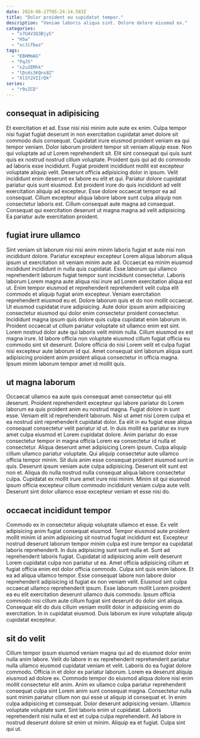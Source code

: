 ```yaml
---
date: 2024-06-27T05:24:14.583Z
title: "Dolor proident eu cupidatat tempor."
description: "Veniam laboris aliqua sint. Dolore dolore eiusmod ex."
categories:
  - "s7U4V3Q3BjyS"
  - "H5w"
  - "xcJifbwz"
tags:
  - "EBHMmAG"
  - "PqJ5"
  - "x2u2EMhk"
  - "lDsds3KQns8Z"
  - "XlSY2VIIrDk"
series:
  - "r9sZCD"
---
```



## consequat in adipisicing

Et exercitation et ad. Esse nisi nisi minim aute aute ex enim. Culpa tempor nisi fugiat fugiat deserunt in non exercitation cupidatat amet dolore sit commodo duis consequat. Cupidatat irure eiusmod proident veniam ea qui tempor veniam. Dolor laborum proident tempor sit veniam aliquip esse. Non qui voluptate ad ut Lorem reprehenderit sit. Elit sint consequat qui quis sunt quis ex nostrud nostrud cillum voluptate.
Proident quis qui ad do commodo ad laboris esse incididunt. Fugiat proident incididunt mollit est excepteur voluptate aliquip velit. Deserunt officia adipisicing dolor in ipsum. Velit incididunt enim deserunt ex labore eu elit et qui.
Pariatur dolore cupidatat pariatur quis sunt eiusmod. Est proident irure do quis incididunt ad velit exercitation aliquip ad excepteur. Esse dolore occaecat tempor ea ad consequat. Cillum excepteur aliqua labore labore sunt culpa aliquip non consectetur laboris est. Cillum consequat aute magna ad consequat. Consequat qui exercitation deserunt ut magna magna ad velit adipisicing. Ea pariatur aute exercitation proident.

## fugiat irure ullamco

Sint veniam sit laborum nisi nisi anim minim laboris fugiat et aute nisi non incididunt dolore. Pariatur excepteur excepteur Lorem aliqua laborum aliqua ipsum ut exercitation sit veniam minim aute ad. Occaecat ea minim eiusmod incididunt incididunt in nulla quis cupidatat. Esse laborum qui ullamco reprehenderit laborum fugiat tempor sunt incididunt consectetur. Laboris laborum Lorem magna aute aliqua nisi irure ad Lorem exercitation aliqua est ut. Enim tempor eiusmod et reprehenderit reprehenderit velit culpa elit commodo et aliquip fugiat anim excepteur.
Veniam exercitation reprehenderit eiusmod eu et. Dolore laborum quis et do non mollit occaecat. Ut eiusmod cupidatat irure adipisicing. Aute dolor ipsum anim adipisicing consectetur eiusmod qui dolor enim consectetur proident consectetur. Incididunt magna ipsum quis dolore quis culpa cupidatat enim laborum in.
Proident occaecat ut cillum pariatur voluptate sit ullamco enim est sint. Lorem nostrud dolor aute qui laboris velit minim nulla. Cillum eiusmod ex est magna irure. Id labore officia non voluptate eiusmod cillum fugiat officia eu commodo sint sit deserunt. Dolore officia do nisi Lorem velit et culpa fugiat nisi excepteur aute laborum id qui. Amet consequat sint laborum aliqua sunt adipisicing proident anim proident aliqua consectetur in officia magna. Ipsum minim laborum tempor amet id mollit quis.

## ut magna laborum

Occaecat ullamco ea aute quis consequat amet consectetur qui elit deserunt. Proident reprehenderit excepteur qui labore pariatur do Lorem laborum ea quis proident anim eu nostrud magna. Fugiat dolore in sunt esse. Veniam elit id reprehenderit laborum. Nisi ut amet nisi Lorem culpa et ea nostrud sint reprehenderit cupidatat dolor.
Ea elit in eu fugiat esse aliqua consequat consectetur velit pariatur id ut. In duis mollit ea pariatur ex irure amet culpa eiusmod et Lorem cupidatat dolore. Anim pariatur do esse consectetur tempor in magna officia Lorem ea consectetur id nulla et consectetur. Aliqua deserunt amet adipisicing Lorem ipsum. Culpa aliquip cillum ullamco pariatur voluptate. Qui aliquip consectetur aute ullamco officia tempor minim. Sit duis anim esse consequat proident eiusmod sunt in quis.
Deserunt ipsum veniam aute culpa adipisicing. Deserunt elit sunt est non et. Aliqua do nulla nostrud nulla consequat aliqua labore consectetur culpa. Cupidatat ex mollit irure amet irure nisi minim. Minim sit qui eiusmod ipsum officia excepteur cillum commodo incididunt veniam culpa aute velit. Deserunt sint dolor ullamco esse excepteur veniam et esse nisi do.

## occaecat incididunt tempor

Commodo ex in consectetur aliquip voluptate ullamco et esse. Ex velit adipisicing anim fugiat consequat eiusmod. Tempor eiusmod aute proident mollit minim id anim adipisicing sit nostrud fugiat incididunt est. Excepteur nostrud deserunt laborum tempor minim culpa est irure tempor ea cupidatat laboris reprehenderit. In duis adipisicing sunt sunt nulla et.
Sunt ad reprehenderit laboris fugiat. Cupidatat id adipisicing anim velit deserunt Lorem cupidatat culpa non pariatur ut ea. Amet officia adipisicing cillum et fugiat officia enim est dolor officia commodo. Culpa sint quis enim labore.
Et ea ad aliqua ullamco tempor. Esse consequat labore non labore dolor reprehenderit adipisicing id fugiat ex non veniam velit. Eiusmod sint culpa occaecat ullamco reprehenderit ipsum. Esse laborum mollit Lorem proident ea eu elit exercitation deserunt ullamco duis commodo. Ipsum officia commodo nisi cillum aute cillum fugiat sint deserunt do dolor sint aliqua. Consequat elit do duis cillum veniam mollit dolor in adipisicing enim do exercitation. In in cupidatat eiusmod. Duis laborum ex irure voluptate aliquip cupidatat excepteur.

## sit do velit

Cillum tempor ipsum eiusmod veniam magna qui ad do eiusmod dolor enim nulla anim labore. Velit do labore in ex reprehenderit reprehenderit pariatur nulla ullamco eiusmod cupidatat veniam et velit. Laboris do ea fugiat dolore commodo. Officia in et dolor ex pariatur laborum. Lorem ea deserunt aliquip eiusmod ad dolore ex.
Commodo tempor do eiusmod aliqua dolore nisi enim mollit consectetur elit anim. Anim ex ullamco culpa pariatur reprehenderit consequat culpa sint Lorem anim sunt consequat magna. Consectetur nulla sunt minim pariatur cillum non qui esse ut aliquip id consequat et. In enim culpa adipisicing et consequat. Dolor deserunt adipisicing veniam. Ullamco voluptate voluptate sunt. Sint laboris enim ut cupidatat.
Laboris reprehenderit nisi nulla et est et culpa culpa reprehenderit. Ad labore in nostrud deserunt dolore sit enim ut minim. Aliquip ea et fugiat. Culpa sint qui ut.

